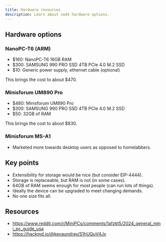 ```yaml
---
title: Hardware resources
description: Learn about node hardware options.
---
```


## Hardware options

### NanoPC-T6 (ARM) 

- $160: NanoPC-T6 16GB RAM
- $300: SAMSUNG 990 PRO SSD 4TB PCIe 4.0 M.2 SSD
- $10: Generic power supply, ethernet cable (optional)

This brings the cost to about $470.

### Minisforum UM890 Pro

- $480: Minisforum UM890 Pro
- $300: SAMSUNG 990 PRO SSD 4TB PCIe 4.0 M.2 SSD
- $50: 32GB of RAM

This brings the cost to about $830.

### Minisforum MS-A1

- Marketed more towards desktop users as opposed to homelabbers.

## Key points

- Extensibility for storage would be nice (but consider EIP-4444).
- Storage is replaceable, but RAM is not (in some cases).
- 64GB of RAM seems enough for most people (can run lots of things).
- Ideally the device can be upgraded to meet changing demands.
- No one size fits all.

## Resources

- https://www.reddit.com/r/MiniPCs/comments/1afzkt5/2024_general_mini_pc_guide_usa
- https://hackmd.io/@kevaundray/S1hUQuV4Jx
